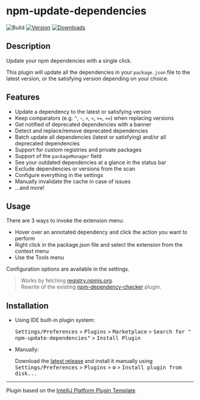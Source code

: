 # npm-update-dependencies

![Build](https://github.com/WarningImHack3r/npm-update-dependencies/workflows/Build/badge.svg)
[![Version](https://img.shields.io/jetbrains/plugin/v/com.github.warningimhack3r.npmupdatedependencies.svg)](https://plugins.jetbrains.com/plugin/com.github.warningimhack3r.npmupdatedependencies)
[![Downloads](https://img.shields.io/jetbrains/plugin/d/com.github.warningimhack3r.npmupdatedependencies.svg)](https://plugins.jetbrains.com/plugin/com.github.warningimhack3r.npmupdatedependencies)

## Description

<!-- Plugin description -->
Update your npm dependencies with a single click.

This plugin will update all the dependencies in your `package.json` file to the latest version, or the satisfying
version depending on your choice.

## Features

- Update a dependency to the latest or satisfying version
- Keep comparators (e.g. `^`, `~`, `>`, `<`, `>=`, `<=`) when replacing versions
- Get notified of deprecated dependencies with a banner
- Detect and replace/remove deprecated dependencies
- Batch update all dependencies (latest or satisfying) and/or all deprecated dependencies
- Support for custom registries and private packages
- Support of the `packageManager` field
- See your outdated dependencies at a glance in the status bar
- Exclude dependencies or versions from the scan
- Configure everything in the settings
- Manually invalidate the cache in case of issues
- ...and more!

## Usage

There are 3 ways to invoke the extension menu:

- Hover over an annotated dependency and click the action you want to perform
- Right click in the package.json file and select the extension from the context menu
- Use the Tools menu

Configuration options are available in the settings.

> Works by fetching [registry.npmjs.org](https://registry.npmjs.org).  
> Rewrite of the existing [npm-dependency-checker](https://github.com/unger1984/npm-dependency-checker) plugin.
<!-- Plugin description end -->

## Installation

- Using IDE built-in plugin system:

  <kbd>Settings/Preferences</kbd> > <kbd>Plugins</kbd> > <kbd>Marketplace</kbd> > <kbd>Search for "
  npm-update-dependencies"</kbd> >
  <kbd>Install Plugin</kbd>

- Manually:

  Download the [latest release](https://github.com/WarningImHack3r/npm-update-dependencies/releases/latest) and install
  it manually using
  <kbd>Settings/Preferences</kbd> > <kbd>Plugins</kbd> > <kbd>⚙️</kbd> > <kbd>Install plugin from disk...</kbd>

---
Plugin based on the [IntelliJ Platform Plugin Template][template].

[template]: https://github.com/JetBrains/intellij-platform-plugin-template
